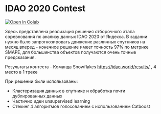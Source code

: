# IDAO 2020 Contest

[![Open In Colab](https://colab.research.google.com/assets/colab-badge.svg)](https://colab.research.google.com/github/koteyevlev/Astronomy_contest/blob/master/Astronomy_contest_final.ipynb)

Здесь представлена реализация решения отборочного этапа соревнования по анализу данных IDAO 2020 от Яндекса. В задании нужно было запрогнозировать движение различных спутников на месяц вперед - конечное решение имеет точность 97% по метрике SMAPE, для большинства объектов получаются очень точные предсказания. 

Результаты контеста - Команда Snowflakes https://idao.world/results/ , 4 место в 1 треке 

При решении были использованы:
 * Кластеризация данных в спутнике и обработка почти дублированных данных
 * Частично идеи unsupervised learning
 * Стекинг 4 алгоритмов голосованием с использованием Catboost
